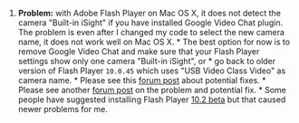   1. **Problem:** with Adobe Flash Player on Mac OS X, it does not detect the camera "Built-in iSight" if you have installed Google Video Chat plugin. The problem is even after I changed my code to select the new camera name, it does not work well on Mac OS X.
    * The best option for now is to remove Google Video Chat and make sure that your Flash Player settings show only one camera "Built-in iSight", or
    * go back to older version of Flash Player `10.0.45` which uses "USB Video Class Video" as camera name.
    * Please see this [forum post](http://discussions.apple.com/thread.jspa?threadID=2666849&tstart=2) about potential fixes.
    * Please see another [forum post](http://discussions.apple.com/thread.jspa?messageID=12579808) on the problem and potential fix.
    * Some people have suggested installing Flash Player [10.2 beta](http://labs.adobe.com/downloads/flashplayer10.html) but that caused newer problems for me.